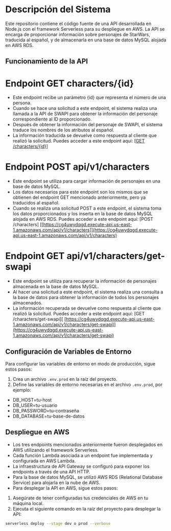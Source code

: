 # Descripción del Sistema

Este repositorio contiene el código fuente de una API desarrollada en Node.js con el framework Serverless para su despliegue en AWS. La API se encarga de proporcionar información sobre personajes de StarWars, traducida al español, y de almacenarla en una base de datos MySQL alojada en AWS RDS.

## Funcionamiento de la API
# Endpoint GET characters/{id}
* Este endpoint recibe un parámetro {id} que representa el número de una persona.
* Cuando se hace una solicitud a este endpoint, el sistema realiza una llamada a la API de SWAPI para obtener la información del personaje correspondiente al ID proporcionado.
* Después de obtener la información del personaje de SWAPI, el sistema traduce los nombres de los atributos al español.
* La información traducida se devuelve como respuesta al cliente que realizó la solicitud.
 Puedes acceder a este endpoint aquí: [[GET /characters/{id}]([https://cg4uwydqgd.execute-api.us-east-1.amazonaws.com/api/v1/characters/10](https://cg4uwydqgd.execute-api.us-east-1.amazonaws.com/api/v1/characters/10))]
# Endpoint POST api/v1/characters
* Este endpoint se utiliza para cargar información de personajes en una base de datos MySQL.
* Los datos necesarios para este endpoint son los mismos que se obtienen del endpoint GET mencionado anteriormente, pero ya traducidos al español.
* Cuando se realiza una solicitud POST a este endpoint, el sistema toma los datos proporcionados y los inserta en la base de datos MySQL alojada en AWS RDS.
Puedes acceder a este endpoint aquí: [POST /characters] [[https://cg4uwydqgd.execute-api.us-east-1.amazonaws.com/api/v1/characters]](https://cg4uwydqgd.execute-api.us-east-1.amazonaws.com/api/v1/characters) 
# Endpoint GET api/v1/characters/get-swapi
* Este endpoint se utiliza para recuperar la información de personajes almacenada en la base de datos MySQL.
* Al hacer una solicitud a este endpoint, el sistema realiza una consulta a la base de datos para obtener la información de todos los personajes almacenados.
* La información recuperada se devuelve como respuesta al cliente que realizó la solicitud.
Puedes acceder a este endpoint aquí: [GET /characters/get-swapi][ [https://cg4uwydqgd.execute-api.us-east-1.amazonaws.com/api/v1/characters/get-swapi]](https://cg4uwydqgd.execute-api.us-east-1.amazonaws.com/api/v1/characters/get-swapi)

## Configuración de Variables de Entorno

Para configurar las variables de entorno en modo de producción, sigue estos pasos:

1. Crea un archivo `.env.prod` en la raíz del proyecto.
2. Define las variables de entorno necesarias en el archivo `.env.prod`, por ejemplo:

* DB_HOST=tu-host
* DB_USER=tu-usuario
* DB_PASSWORD=tu-contraseña
* DB_DATABASE=tu-base-de-datos
## Despliegue en AWS

* Los tres endpoints mencionados anteriormente fueron desplegados en AWS utilizando el framework Serverless.
* Cada función Lambda asociada a un endpoint fue implementada y configurada en AWS Lambda.
* La infraestructura de API Gateway se configuró para exponer los endpoints a través de una API HTTP.
* Para la base de datos MySQL, se utilizó AWS RDS (Relational Database Service) para alojarla en la nube de AWS.
* Para desplegar la API en AWS, sigue estos pasos:

1. Asegúrate de tener configuradas tus credenciales de AWS en tu máquina local.
2. Ejecuta el siguiente comando en la raíz del proyecto para desplegar la API:

```bash
serverless deploy --stage dev o prod --verbose



